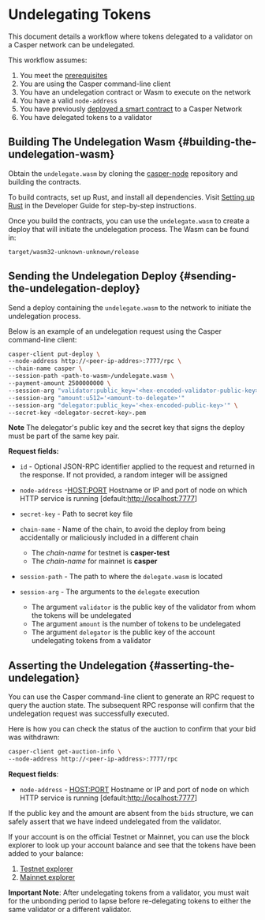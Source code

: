 # Undelegating Tokens

This document details a workflow where tokens delegated to a validator on a Casper network can be undelegated.

This workflow assumes:

1.  You meet the [prerequisites](setup.md)
2.  You are using the Casper command-line client
3.  You have an undelegation contract or Wasm to execute on the network
4.  You have a valid `node-address`
5.  You have previously [deployed a smart contract](../dapp-dev-guide/sending-deploys.md) to a Casper Network
6.  You have delegated tokens to a validator

## Building The Undelegation Wasm {#building-the-undelegation-wasm}

Obtain the `undelegate.wasm` by cloning the [casper-node](https://github.com/casper-network/casper-node) repository and building the contracts.

To build contracts, set up Rust, and install all dependencies. Visit [Setting up Rust](../dapp-dev-guide/getting-started.md) in the Developer Guide for step-by-step instructions.

Once you build the contracts, you can use the `undelegate.wasm` to create a deploy that will initiate the undelegation process. The Wasm can be found in:

    target/wasm32-unknown-unknown/release

## Sending the Undelegation Deploy {#sending-the-undelegation-deploy}

Send a deploy containing the `undelegate.wasm` to the network to initiate the undelegation process.

Below is an example of an undelegation request using the Casper command-line client:

```bash
casper-client put-deploy \
--node-address http://<peer-ip-addres>:7777/rpc \
--chain-name casper \
--session-path <path-to-wasm>/undelegate.wasm \
--payment-amount 2500000000 \
--session-arg "validator:public_key='<hex-encoded-validator-public-key>'" \
--session-arg "amount:u512='<amount-to-delegate>'"
--session-arg "delegator:public_key='<hex-encoded-public-key>'" \
--secret-key <delegator-secret-key>.pem
```

**Note** The delegator's public key and the secret key that signs the deploy must be part of the same key pair.

**Request fields:**

-   `id` - Optional JSON-RPC identifier applied to the request and returned in the response. If not provided, a random integer will be assigned

-   `node-address` -<HOST:PORT> Hostname or IP and port of node on which HTTP service is running \[default:<http://localhost:7777>\]

-   `secret-key` - Path to secret key file

-   `chain-name` - Name of the chain, to avoid the deploy from being accidentally or maliciously included in a different chain

    -   The _chain-name_ for testnet is **casper-test**
    -   The _chain-name_ for mainnet is **casper**

-   `session-path` - The path to where the `delegate.wasm` is located

-   `session-arg` - The arguments to the `delegate` execution

    -   The argument `validator` is the public key of the validator from whom the tokens will be undelegated
    -   The argument `amount` is the number of tokens to be undelegated
    -   The argument `delegator` is the public key of the account undelegating tokens from a validator

## Asserting the Undelegation {#asserting-the-undelegation}

You can use the Casper command-line client to generate an RPC request to query the auction state. The subsequent RPC response will confirm that the undelegation request was successfully executed.

Here is how you can check the status of the auction to confirm that your bid was withdrawn:

```bash
casper-client get-auction-info \
--node-address http://<peer-ip-address>:7777/rpc
```

**Request fields**:

-   `node-address` - <HOST:PORT> Hostname or IP and port of node on which HTTP service is running \[default:<http://localhost:7777>\]

If the public key and the amount are absent from the `bids` structure, we can safely assert that we have indeed undelegated from the validator.

If your account is on the official Testnet or Mainnet, you can use the block explorer to look up your account balance and see that the tokens have been added to your balance:

1.  [Testnet explorer](https://testnet.cspr.live/)
2.  [Mainnet explorer](https://cspr.live/)

**Important Note**: After undelegating tokens from a validator, you must wait for the unbonding period to lapse before re-delegating tokens to either the same validator or a different validator.
